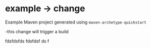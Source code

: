 # example -> change

Example Maven project generated using `maven-archetype-quickstart`

-this change will trigger a build

fdsfdsfds
fdsfdsf
ds
f




